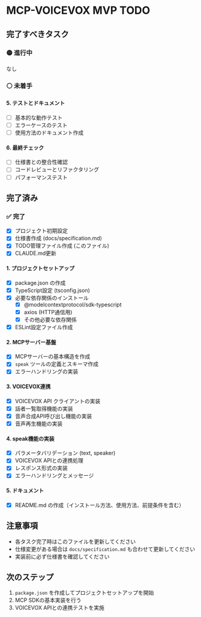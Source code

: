 # MCP-VOICEVOX MVP TODO

## 完了すべきタスク

### 🟡 進行中

なし

### ⚪ 未着手

#### 5. テストとドキュメント

- [ ] 基本的な動作テスト
- [ ] エラーケースのテスト
- [ ] 使用方法のドキュメント作成

#### 6. 最終チェック

- [ ] 仕様書との整合性確認
- [ ] コードレビューとリファクタリング
- [ ] パフォーマンステスト

## 完了済み

### ✅ 完了

- [x] プロジェクト初期設定
- [x] 仕様書作成 (docs/specification.md)
- [x] TODO管理ファイル作成 (このファイル)
- [x] CLAUDE.md更新

#### 1. プロジェクトセットアップ

- [x] package.json の作成
- [x] TypeScript設定 (tsconfig.json)
- [x] 必要な依存関係のインストール
  - [x] @modelcontextprotocol/sdk-typescript
  - [x] axios (HTTP通信用)
  - [x] その他必要な依存関係
- [x] ESLint設定ファイル作成

#### 2. MCPサーバー基盤

- [x] MCPサーバーの基本構造を作成
- [x] `speak` ツールの定義とスキーマ作成
- [x] エラーハンドリングの実装

#### 3. VOICEVOX連携

- [x] VOICEVOX API クライアントの実装
- [x] 話者一覧取得機能の実装
- [x] 音声合成API呼び出し機能の実装
- [x] 音声再生機能の実装

#### 4. speak機能の実装

- [x] パラメータバリデーション (text, speaker)
- [x] VOICEVOX APIとの連携処理
- [x] レスポンス形式の実装
- [x] エラーハンドリングとメッセージ

#### 5. ドキュメント

- [x] README.md の作成（インストール方法、使用方法、前提条件を含む）

## 注意事項

- 各タスク完了時はこのファイルを更新してください
- 仕様変更がある場合は `docs/specification.md` も合わせて更新してください
- 実装前に必ず仕様書を確認してください

## 次のステップ

1. `package.json` を作成してプロジェクトセットアップを開始
2. MCP SDKの基本実装を行う
3. VOICEVOX APIとの連携テストを実施
